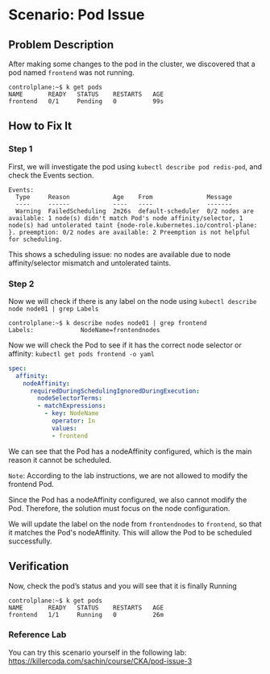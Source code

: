 # Scenario: Pod Issue

## Problem Description
After making some changes to the pod in the cluster, we discovered that a pod named `frontend` was not running.
```
controlplane:~$ k get pods
NAME       READY   STATUS    RESTARTS   AGE
frontend   0/1     Pending   0          99s
```
## How to Fix It

### Step 1 
First, we will investigate the pod using `kubectl describe pod redis-pod`, and check the Events section.
```
Events:
  Type     Reason            Age    From               Message
  ----     ------            ----   ----               -------
  Warning  FailedScheduling  2m26s  default-scheduler  0/2 nodes are available: 1 node(s) didn't match Pod's node affinity/selector, 1 node(s) had untolerated taint {node-role.kubernetes.io/control-plane: }. preemption: 0/2 nodes are available: 2 Preemption is not helpful for scheduling.
```
This shows a scheduling issue: no nodes are available due to node affinity/selector mismatch and untolerated taints.

### Step 2
Now we will check if there is any label on the node using `kubectl describe node node01 | grep Labels`
```
controlplane:~$ k describe nodes node01 | grep frontend  
Labels:             NodeName=frontendnodes
```
Now we will check the Pod to see if it has the correct node selector or affinity:
`kubectl get pods frontend -o yaml`
```yaml
spec:
  affinity:
    nodeAffinity:
      requiredDuringSchedulingIgnoredDuringExecution:
        nodeSelectorTerms:
        - matchExpressions:
          - key: NodeName
            operator: In
            values:
            - frontend
```
We can see that the Pod has a nodeAffinity configured, which is the main reason it cannot be scheduled.

`Note`: According to the lab instructions, we are not allowed to modify the frontend Pod.

Since the Pod has a nodeAffinity configured, we also cannot modify the Pod. Therefore, the solution must focus on the node configuration.

We will update the label on the node from `frontendnodes` to `frontend`, so that it matches the Pod's nodeAffinity. This will allow the Pod to be scheduled successfully.

## Verification
Now, check the pod’s status and you will see that it is finally Running
```
controlplane:~$ k get pods 
NAME       READY   STATUS    RESTARTS   AGE
frontend   1/1     Running   0          26m
```
### Reference Lab
You can try this scenario yourself in the following lab: https://killercoda.com/sachin/course/CKA/pod-issue-3
